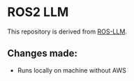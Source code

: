 # ROS2 LLM 
This repository is derived from [ROS-LLM](https://github.com/Auromix/ROS-LLM). 

## Changes made:
- Runs locally on machine without AWS
